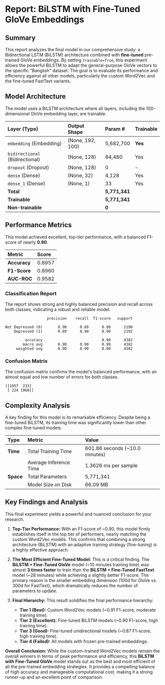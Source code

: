 # Report: BiLSTM with Fine-Tuned GloVe Embeddings

## Summary

This report analyzes the final model in our comprehensive study: a Bidirectional LSTM (BiLSTM) architecture combined with **fine-tuned** pre-trained GloVe embeddings. By setting `trainable=True`, this experiment allows the powerful BiLSTM to adapt the general-purpose GloVe vectors to the specific "Banglish" dataset. The goal is to evaluate its performance and efficiency against all other models, particularly the custom Word2Vec and the fine-tuned FastText variants.

## Model Architecture

The model uses a BiLSTM architecture where all layers, including the 100-dimensional GloVe embedding layer, are trainable.

| Layer (Type) | Output Shape | Param # | Trainable |
| :--- | :--- | :--- | :--- |
| `embedding` (Embedding) | (None, 192, 100) | 5,682,700 | **Yes** |
| `bidirectional` (Bidirectional) | (None, 128) | 84,480 | Yes |
| `dropout` (Dropout) | (None, 128) | 0 | - |
| `dense` (Dense) | (None, 32) | 4,128 | Yes |
| `dense_1` (Dense) | (None, 1) | 33 | Yes |
| **Total** | | **5,771,341** | |
| **Trainable** | | **5,771,341** | |
| **Non-trainable**| | **0** | |

## Performance Metrics

This model achieved excellent, top-tier performance, with a balanced F1-score of nearly **0.90**.

| Metric | Score |
| :--- | :--- |
| **Accuracy** | 0.8957 |
| **F1-Score** | 0.8960 |
| **AUC-ROC** | 0.9582 |

### Classification Report

The report shows strong and highly balanced precision and recall across both classes, indicating a robust and reliable model.

```
                   precision    recall  f1-score   support

Not Depressed (0)       0.90      0.89      0.90      2190
    Depressed (1)       0.89      0.90      0.90      2192

         accuracy                           0.90      4382
        macro avg       0.90      0.90      0.90      4382
     weighted avg       0.90      0.90      0.90      4382
```

### Confusion Matrix

The confusion matrix confirms the model's balanced performance, with an almost equal and low number of errors for both classes.

```
[[1957  233]
 [ 224 1968]]
```

## Complexity Analysis

A key finding for this model is its remarkable efficiency. Despite being a fine-tuned BiLSTM, its training time was significantly lower than other complex fine-tuned models.

| Type | Metric | Value |
| :--- | :--- | :--- |
| **Time** | Total Training Time | 601.86 seconds (~10.0 minutes) |
| | Average Inference Time | 1.3626 ms per sample |
| **Space**| Total Parameters | 5,771,341 |
| | Model Size on Disk | 66.09 MB |

## Key Findings and Analysis

This final experiment yields a powerful and nuanced conclusion for your research.

1.  **Top-Tier Performance:** With an F1-score of ~0.90, this model firmly establishes itself in the top tier of performers, nearly matching the custom Word2Vec models. This confirms that combining a strong architecture (BiLSTM) with an adaptive training strategy (fine-tuning) is a highly effective approach.

2.  **The Most Efficient Fine-Tuned Model:** This is a critical finding. The **BiLSTM + Fine-Tuned GloVe** model (~10 minutes training time) was almost **3 times faster** to train than the **BiLSTM + Fine-Tuned FastText** model (~28 minutes) while achieving a slightly better F1-score. The primary reason is the smaller embedding dimension (100d for GloVe vs. 300d for FastText), which dramatically reduces the number of parameters to update.

3.  **Final Hierarchy:** This result solidifies the final performance hierarchy:
    * **Tier 1 (Best):** Custom Word2Vec models (~0.91 F1-score, moderate training time).
    * **Tier 2 (Excellent):** Fine-tuned BiLSTM models (~0.90 F1-score, high training time).
    * **Tier 3 (Good):** Fine-tuned unidirectional models (~0.87 F1-score, high training time).
    * **Tier 4 (Failed):** All models with frozen pre-trained embeddings.

**Overall Conclusion:** While the custom-trained Word2Vec models remain the overall winners in terms of peak performance and efficiency, this **BiLSTM with Fine-Tuned GloVe** model stands out as the best and most efficient of all the pre-trained embedding strategies. It provides a compelling balance of high accuracy and manageable computational cost, making it a strong runner-up and an excellent point of comparison.